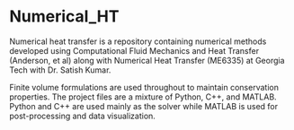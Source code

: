 # Numerical_HT 
Numerical heat transfer is a repository containing numerical methods developed using Computational Fluid Mechanics and Heat Transfer (Anderson, et al) along with Numerical Heat Transfer (ME6335) at Georgia Tech with Dr. Satish Kumar.

Finite volume formulations are used throughout to maintain conservation properties. The project files are a mixture of Python, C++, and MATLAB. Python and C++ are used mainly as the solver while MATLAB is used for post-processing and data visualization.